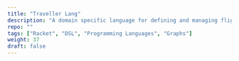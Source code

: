 ```yaml
---
title: "Traveller Lang"
description: "A domain specific language for defining and managing flight schedules. Allows for definition of all available flights along with times and other metadata. Then a seperate construt would allow users to find paths through the flight graph using a breath first search. The graph query can have several types of filters like price, duration, and number of stops to allow users to write complicated scripts to explore the graph."
repo: ""
tags: ["Racket", "DSL", "Programming Languages", "Graphs"]
weight: 37
draft: false
---
```

